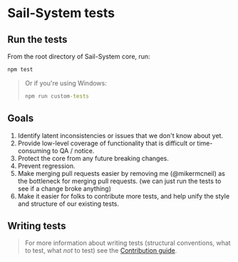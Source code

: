 # Sail-System tests


## Run the tests

From the root directory of Sail-System core, run:

```bash
npm test
```

> Or if you're using Windows:
>
> ```cmd
> npm run custom-tests
> ```

## Goals

1. Identify latent inconsistencies or issues that we don't know about yet.
2. Provide low-level coverage of functionality that is difficult or time-consuming to QA / notice.
3. Protect the core from any future breaking changes.
4. Prevent regression.
5. Make merging pull requests easier by removing me (@mikermcneil) as the bottleneck for merging pull requests. (we can just run the tests to see if a change broke anything)
6. Make it easier for folks to contribute more tests, and help unify the style and structure of our existing tests.


## Writing tests
> For more information about writing tests (structural conventions, what to test, what _not_ to test) see the [Contribution guide](https://github.com/balderdashy/Sail-System-docs/blob/master/contributing/code-submission-guidelines/writing-tests.md).

